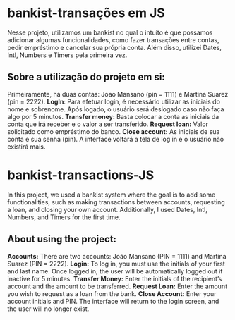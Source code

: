 # bankist-transações em JS
Nesse projeto, utilizamos um bankist no qual o intuito é que possamos adicionar algumas funcionalidades, como fazer transações entre contas, pedir empréstimo e cancelar sua própria conta. Além disso, utilizei Dates, Intl, Numbers e Timers pela primeira vez. 

## Sobre a utilização do projeto em si:
Primeiramente, há duas contas: Joao Mansano (pin = 1111) e Martina Suarez (pin = 2222).
**LogIn**: Para efetuar login, é necessário utilizar as iniciais do nome e sobrenome. Após logado, o usuário será deslogado caso não faça algo por 5 minutos.
**Transfer money:** Basta colocar a conta as iniciais da conta que irá receber e o valor a ser transferido.
**Request loan:** Valor solicitado como empréstimo do banco.
**Close account:** As iniciais de sua conta e sua senha (pin). A interface voltará a tela de log in e o usuário não existirá mais.

# bankist-transactions-JS
In this project, we used a bankist system where the goal is to add some functionalities, such as making transactions between accounts, requesting a loan, and closing your own account. Additionally, I used Dates, Intl, Numbers, and Timers for the first time.

## About using the project:
**Accounts:** There are two accounts: João Mansano (PIN = 1111) and Martina Suarez (PIN = 2222).
**Login:** To log in, you must use the initials of your first and last name. Once logged in, the user will be automatically logged out if inactive for 5 minutes.
**Transfer Money:** Enter the initials of the recipient’s account and the amount to be transferred.
**Request Loan:** Enter the amount you wish to request as a loan from the bank.
**Close Account:** Enter your account initials and PIN. The interface will return to the login screen, and the user will no longer exist.

